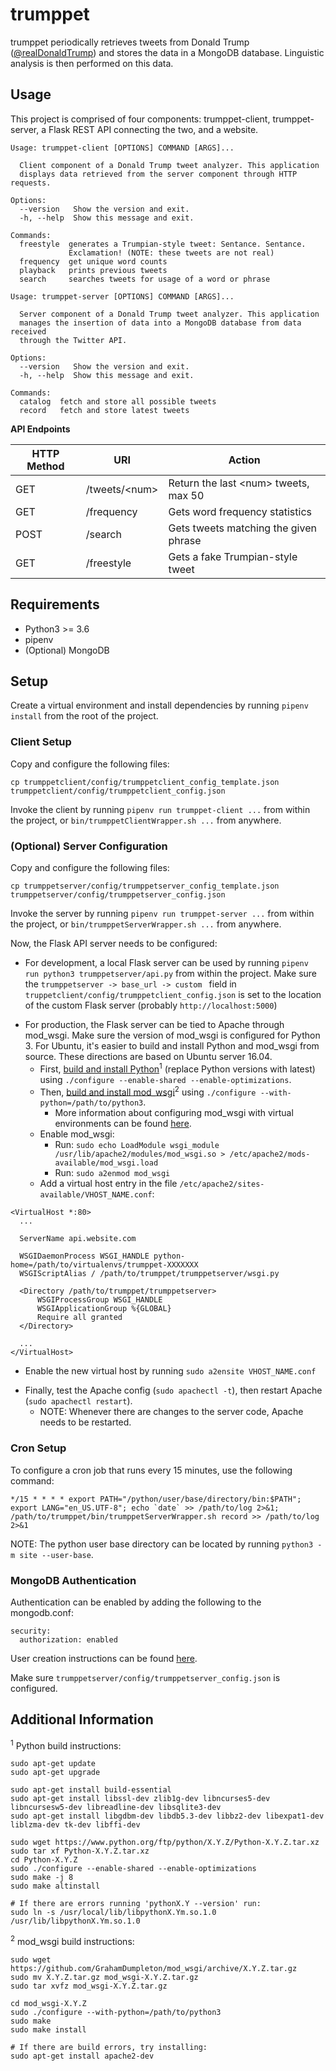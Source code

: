 # trumppet
trumppet periodically retrieves tweets from Donald Trump 
([@realDonaldTrump](https://twitter.com/realDonaldTrump)) and stores the data in
a MongoDB database. Linguistic analysis is then performed on this data.

## Usage
This project is comprised of four components: trumppet-client, trumppet-server,
a Flask REST API connecting the two, and a website.

```
Usage: trumppet-client [OPTIONS] COMMAND [ARGS]...

  Client component of a Donald Trump tweet analyzer. This application
  displays data retrieved from the server component through HTTP requests.

Options:
  --version   Show the version and exit.
  -h, --help  Show this message and exit.

Commands:
  freestyle  generates a Trumpian-style tweet: Sentance. Sentance.
             Exclamation! (NOTE: these tweets are not real)
  frequency  get unique word counts
  playback   prints previous tweets
  search     searches tweets for usage of a word or phrase
```

```
Usage: trumppet-server [OPTIONS] COMMAND [ARGS]...

  Server component of a Donald Trump tweet analyzer. This application
  manages the insertion of data into a MongoDB database from data received
  through the Twitter API.

Options:
  --version   Show the version and exit.
  -h, --help  Show this message and exit.

Commands:
  catalog  fetch and store all possible tweets
  record   fetch and store latest tweets
```

**API Endpoints**

| HTTP Method    | URI               | Action                                 |
| -------------- | ----------------- | -------------------------------------- |
| GET            | /tweets/\<num\>   | Return the last \<num\> tweets, max 50 |
| GET            | /frequency        | Gets word frequency statistics         |
| POST           | /search           | Gets tweets matching the given phrase  |
| GET            | /freestyle        | Gets a fake Trumpian-style tweet       |

## Requirements
  * Python3 >= 3.6
  * pipenv
  * (Optional) MongoDB

## Setup
Create a virtual environment and install dependencies by running `pipenv install`
from the root of the project.

### Client Setup
Copy and configure the following files:
```
cp trumppetclient/config/trumppetclient_config_template.json trumppetclient/config/trumppetclient_config.json
```

Invoke the client by running `pipenv run trumppet-client ...` from within the
project, or `bin/trumppetClientWrapper.sh ...` from anywhere.  

### (Optional) Server Configuration
Copy and configure the following files:
```
cp trumppetserver/config/trumppetserver_config_template.json trumppetserver/config/trumppetserver_config.json
```

Invoke the server by running `pipenv run trumppet-server ...` from within the
project, or `bin/trumppetServerWrapper.sh ...` from anywhere.  

Now, the Flask API server needs to be configured:
* For development, a local Flask server can be used by running `pipenv run python3 trumppetserver/api.py`
  from within the project.  Make sure the `trumppetserver -> base_url -> custom `
  field in `truppetclient/config/trumppetclient_config.json` is set to the
  location of the custom Flask server (probably `http://localhost:5000`)
+ For production, the Flask server can be tied to Apache through mod_wsgi.  Make
  sure the version of mod_wsgi is configured for Python 3.  For Ubuntu, it's
  easier to build and install Python and mod_wsgi from source.  These directions
  are based on Ubuntu server 16.04.
  * First, [build and install Python](https://solarianprogrammer.com/2017/06/30/building-python-ubuntu-wsl-debian/)<sup>1</sup>
    (replace Python versions with latest) using `./configure --enable-shared --enable-optimizations`.
  + Then, [build and install mod_wsgi](http://modwsgi.readthedocs.io/en/develop/user-guides/quick-installation-guide.html)<sup>2</sup>
    using `./configure --with-python=/path/to/python3`.
    * More information about configuring mod_wsgi with virtual environments
      can be found [here](http://modwsgi.readthedocs.io/en/develop/user-guides/virtual-environments.html).
  + Enable mod_wsgi:
    * Run: `sudo echo LoadModule wsgi_module /usr/lib/apache2/modules/mod_wsgi.so > /etc/apache2/mods-available/mod_wsgi.load`
    * Run: `sudo a2enmod mod_wsgi`
  * Add a virtual host entry in the file `/etc/apache2/sites-available/VHOST_NAME.conf`:
```
<VirtualHost *:80>
  ...

  ServerName api.website.com

  WSGIDaemonProcess WSGI_HANDLE python-home=/path/to/virtualenvs/trumppet-XXXXXXX
  WSGIScriptAlias / /path/to/trumppet/trumppetserver/wsgi.py

  <Directory /path/to/trumppet/trumppetserver>
      WSGIProcessGroup WSGI_HANDLE
      WSGIApplicationGroup %{GLOBAL}
      Require all granted
  </Directory>

  ...
</VirtualHost>
```
  * Enable the new virtual host by running `sudo a2ensite VHOST_NAME.conf`
  + Finally, test the Apache config (`sudo apachectl -t`), then restart Apache (`sudo apachectl restart`).
    * NOTE: Whenever there are changes to the server code, Apache needs to be restarted.

### Cron Setup
To configure a cron job that runs every 15 minutes, use the following command:
```
*/15 * * * * export PATH="/python/user/base/directory/bin:$PATH"; export LANG="en_US.UTF-8"; echo `date` >> /path/to/log 2>&1; /path/to/trumppet/bin/trumppetServerWrapper.sh record >> /path/to/log 2>&1
```
NOTE: The python user base directory can be located by running `python3 -m site --user-base`.

### MongoDB Authentication
Authentication can be enabled by adding the following to the mongodb.conf:
```
security:
  authorization: enabled
```
User creation instructions can be found [here](https://docs.mongodb.com/manual/tutorial/enable-authentication/).

Make sure `trumppetserver/config/trumppetserver_config.json` is configured.

## Additional Information
<sup>1</sup> Python build instructions:
```
sudo apt-get update
sudo apt-get upgrade

sudo apt-get install build-essential
sudo apt-get install libssl-dev zlib1g-dev libncurses5-dev libncursesw5-dev libreadline-dev libsqlite3-dev 
sudo apt-get install libgdbm-dev libdb5.3-dev libbz2-dev libexpat1-dev liblzma-dev tk-dev libffi-dev

sudo wget https://www.python.org/ftp/python/X.Y.Z/Python-X.Y.Z.tar.xz
sudo tar xf Python-X.Y.Z.tar.xz
cd Python-X.Y.Z
sudo ./configure --enable-shared --enable-optimizations
sudo make -j 8
sudo make altinstall

# If there are errors running 'pythonX.Y --version' run:
sudo ln -s /usr/local/lib/libpythonX.Ym.so.1.0 /usr/lib/libpythonX.Ym.so.1.0
```

<sup>2</sup> mod_wsgi build instructions:
```
sudo wget https://github.com/GrahamDumpleton/mod_wsgi/archive/X.Y.Z.tar.gz
sudo mv X.Y.Z.tar.gz mod_wsgi-X.Y.Z.tar.gz
sudo tar xvfz mod_wsgi-X.Y.Z.tar.gz

cd mod_wsgi-X.Y.Z
sudo ./configure --with-python=/path/to/python3
sudo make
sudo make install

# If there are build errors, try installing:
sudo apt-get install apache2-dev
```
